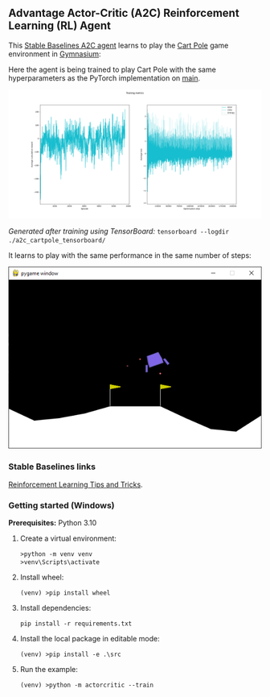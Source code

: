## Advantage Actor-Critic (A2C) Reinforcement Learning (RL) Agent

This [Stable Baselines A2C agent](https://stable-baselines3.readthedocs.io/en/master/modules/a2c.html) learns to play the [Cart Pole](https://gymnasium.farama.org/environments/classic_control/cart_pole/) game environment in [Gymnasium](https://gymnasium.farama.org/content/basic_usage/):

Here the agent is being trained to play Cart Pole with the same hyperparameters as the PyTorch implementation on [main](https://github.com/alpine-chamois/actor-critic/tree/main).

![Training metrics](images/training-metrics.png)

_Generated after training using TensorBoard:_ ```tensorboard --logdir ./a2c_cartpole_tensorboard/```

It learns to play with the same performance in the same number of steps:

![Evaluations](images/evaluation.png)

### Stable Baselines links
[Reinforcement Learning Tips and Tricks](https://stable-baselines3.readthedocs.io/en/master/guide/rl_tips.html).

### Getting started (Windows)

__Prerequisites:__ Python 3.10 

1. Create a virtual environment:
    ```
    >python -m venv venv
    >venv\Scripts\activate
    ```
1. Install wheel:
    ```
    (venv) >pip install wheel
    ```
1. Install dependencies:
    ```
    pip install -r requirements.txt
    ```
1. Install the local package in editable mode:
    ```
    (venv) >pip install -e .\src
    ```
1. Run the example:
    ```
    (venv) >python -m actorcritic --train
    ```
